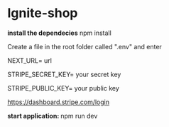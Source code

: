 # Ignite-shop

<strong>install the dependecies</strong>
npm install

Create a file in the root folder called ".env" and enter

NEXT_URL= url

STRIPE_SECRET_KEY= your secret key

STRIPE_PUBLIC_KEY= your public key

https://dashboard.stripe.com/login

<strong>start application: </strong>
npm run dev
